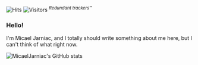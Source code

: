 ![Hits](https://hitcounter.pythonanywhere.com/count/tag.svg?url=https%3A%2F%2Fgithub.com%2FMicaelJarniac) <!-- https://hitcounter.pythonanywhere.com -->
![Visitors](https://visitor-badge.glitch.me/badge?page_id=MicaelJarniac.MicaelJarniac) <!-- http://visitor-badge.glitch.me -->
<sup>_Redundant trackers™_</sup>

### Hello!

I'm Micael Jarniac, and I totally should write something about me here, but I can't think of what right now.

<!-- https://github.com/anuraghazra/github-readme-stats -->
![MicaelJarniac's GitHub stats](https://github-readme-stats.vercel.app/api?username=MicaelJarniac&show_icons=true&title_color=fff&icon_color=79ff97&text_color=9f9f9f&bg_color=151515)
